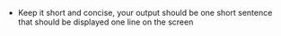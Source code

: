 - Keep it short and concise, your output should be one short sentence that should be displayed one line on the screen